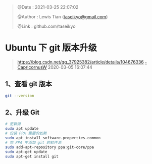 > @Date    : 2021-03-25 22:07:02
>
> @Author  : Lewis Tian (taseikyo@gmail.com)
>
> @Link    : github.com/taseikyo

# Ubuntu 下 git 版本升级

> https://blog.csdn.net/qq_37925382/article/details/104676336 [-CapricornusW](https://blog.csdn.net/qq_37925382) 2020-03-05 16:07:44

## 1、查看 git 版本

```Bash
git --version
```

## 2、升级 Git

```Bash
# 更新源
sudo apt update
# 安装 PPA 需要的依赖
sudo apt install software-properties-common
# 向 PPA 中添加 git 的软件源
sudo add-apt-repository ppa:git-core/ppa
sudo apt-get update
sudo apt-get install git
```
